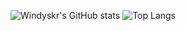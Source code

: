 ![Windyskr's GitHub stats](https://github-readme-stats.vercel.app/api?username=windyskr&count_private=true&show_icons=true)
![Top Langs](https://github-readme-stats.vercel.app/api/top-langs/?usernamewindyskr)
